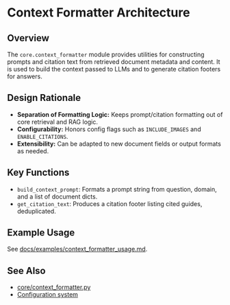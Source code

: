 # Context Formatter Architecture

## Overview

The `core.context_formatter` module provides utilities for constructing prompts and citation text from retrieved document metadata and content. It is used to build the context passed to LLMs and to generate citation footers for answers.

## Design Rationale

- **Separation of Formatting Logic:** Keeps prompt/citation formatting out of core retrieval and RAG logic.
- **Configurability:** Honors config flags such as `INCLUDE_IMAGES` and `ENABLE_CITATIONS`.
- **Extensibility:** Can be adapted to new document fields or output formats as needed.

## Key Functions

- `build_context_prompt`: Formats a prompt string from question, domain, and a list of document dicts.
- `get_citation_text`: Produces a citation footer listing cited guides, deduplicated.

## Example Usage

See [docs/examples/context_formatter_usage.md](../examples/context_formatter_usage.md).

## See Also

- [core/context_formatter.py](../../core/rag/context_formatter.py)
- [Configuration system](config.md)
